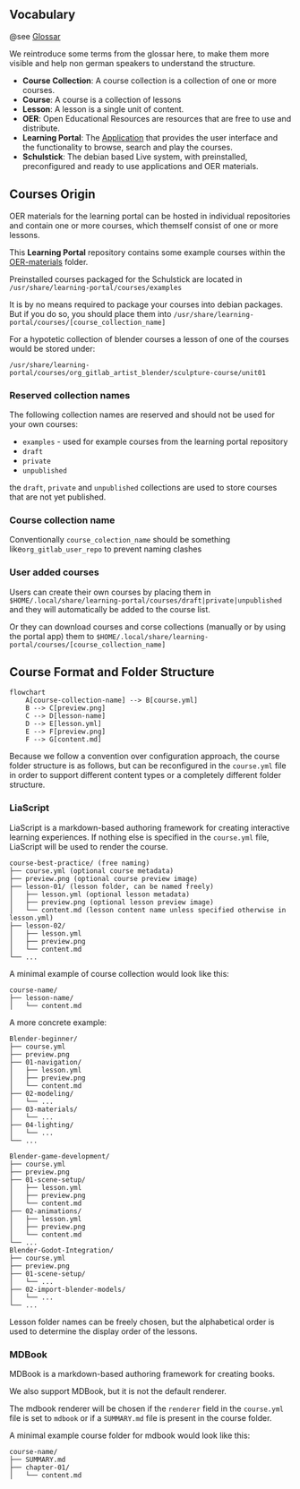 ## Vocabulary

@see [Glossar](../80_Glossar/glossar.md)

We reintroduce some terms from the glossar here, to make them more visible and help non german speakers to understand the structure.

- **Course Collection**: A course collection is a collection of one or more courses.
- **Course**: A course is a collection of lessons
- **Lesson**: A lesson is a single unit of content.
- **OER**: Open Educational Resources are resources that are free to use and distribute.
- **Learning Portal**: The [Application](https://github.com/fsfw-dresden/learning-portal) that provides the user interface and the functionality to browse, search and play the courses.
- **Schulstick**: The debian based Live system, with preinstalled, preconfigured and ready to use applications and OER materials.

## Courses Origin

OER materials for the learning portal can be hosted in individual repositories and contain
one or more courses, which themself consist of one or more lessons.

This **Learning Portal** repository contains some example courses within the [OER-materials](https://github.com/fsfw-dresden/learning-portal/tree/main/OER-materials) folder.

Preinstalled courses packaged for the Schulstick are located in `/usr/share/learning-portal/courses/examples`

It is by no means required to package your courses into debian packages. But if you do so, you should place them into `/usr/share/learning-portal/courses/[course_collection_name]`

For a hypotetic collection of blender courses a lesson of one of the courses would be stored under:

`/usr/share/learning-portal/courses/org_gitlab_artist_blender/sculpture-course/unit01`

### Reserved collection names

The following collection names are reserved and should not be used for your own courses:

- `examples` - used for example courses from the learning portal repository
- `draft` 
- `private`
- `unpublished`

the `draft`, `private` and `unpublished` collections are used to store courses that are not yet published.

### Course collection name

Conventionally `course_colection_name` should be something like`org_gitlab_user_repo` to prevent naming clashes

### User added courses

Users can create their own courses by placing them in `$HOME/.local/share/learning-portal/courses/draft|private|unpublished` and they will automatically be added to the course list.

Or they can download courses and corse collections (manually or by using the portal app) them to `$HOME/.local/share/learning-portal/courses/[course_collection_name]`

## Course Format and Folder Structure



```mermaid
flowchart
    A[course-collection-name] --> B[course.yml]
    B --> C[preview.png]
    C --> D[lesson-name]
    D --> E[lesson.yml]
    E --> F[preview.png]
    F --> G[content.md]
```

Because we follow a convention over configuration approach, the course folder structure is as follows, but can be reconfigured in the `course.yml` file in order to support different content types or a completely different folder structure.

### LiaScript

LiaScript is a markdown-based authoring framework for creating interactive learning experiences. If nothing else is specified in the `course.yml` file, LiaScript will be used to render the course.

```
course-best-practice/ (free naming)
├── course.yml (optional course metadata)
├── preview.png (optional course preview image)
├── lesson-01/ (lesson folder, can be named freely)
│   ├── lesson.yml (optional lesson metadata)
│   ├── preview.png (optional lesson preview image)
│   └── content.md (lesson content name unless specified otherwise in lesson.yml)
├── lesson-02/
│   ├── lesson.yml 
│   ├── preview.png 
│   └── content.md 
└── ...
```

A minimal example of course collection would look like this:

```
course-name/
├── lesson-name/
│   └── content.md
```

A more concrete example:

``` 
Blender-beginner/ 
├── course.yml 
├── preview.png 
├── 01-navigation/ 
│   ├── lesson.yml 
│   ├── preview.png 
│   └── content.md 
├── 02-modeling/
│   └── ...
├── 03-materials/
│   └── ...
├── 04-lighting/
│   └── ... 
└── ...

Blender-game-development/
├── course.yml 
├── preview.png 
├── 01-scene-setup/
│   ├── lesson.yml 
│   ├── preview.png 
│   └── content.md
├── 02-animations/
│   ├── lesson.yml 
│   ├── preview.png 
│   └── content.md
└── ...
Blender-Godot-Integration/
├── course.yml 
├── preview.png 
├── 01-scene-setup/
│   └── ...
├── 02-import-blender-models/
│   └── ...
└── ...
```

Lesson folder names can be freely chosen, but the alphabetical order is used to determine the display order of the lessons.

### MDBook

MDBook is a markdown-based authoring framework for creating books.

We also support MDBook, but it is not the default renderer.

The mdbook renderer will be chosen if the `renderer` field in the `course.yml` file is set to `mdbook` or if a `SUMMARY.md` file is present in the course folder.

A minimal example course folder for mdbook would look like this:

```
course-name/
├── SUMMARY.md
├── chapter-01/
│   └── content.md
```
